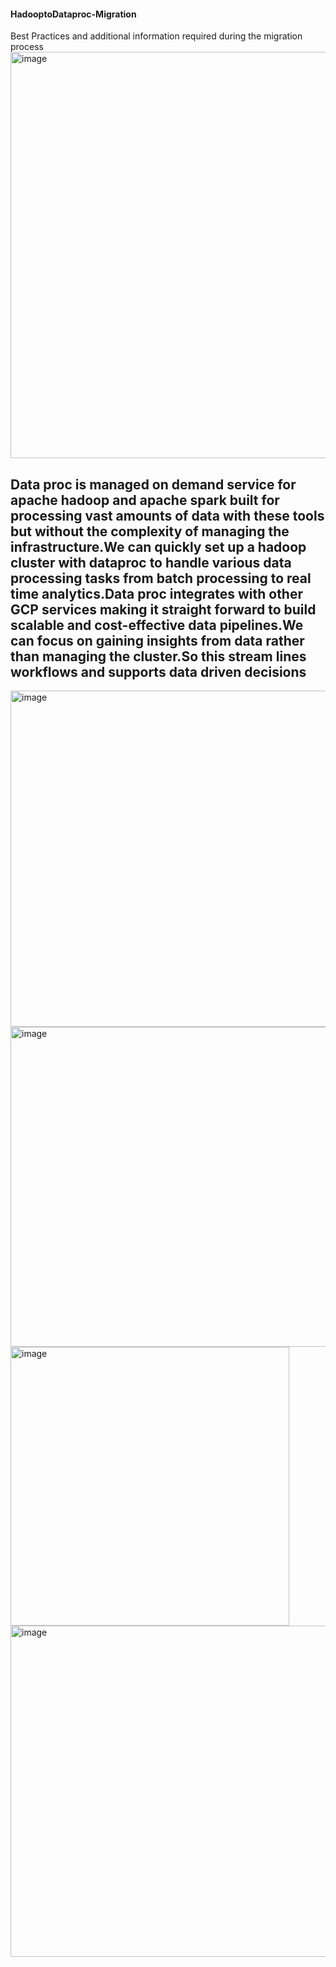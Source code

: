 #### HadooptoDataproc-Migration
Best Practices and additional information required during the migration process
<img width="650" alt="image" src="https://github.com/user-attachments/assets/f073fa7b-1d73-46d2-b162-2f97584774e3" />
## Data proc is managed on demand service for apache hadoop and apache spark built for processing vast amounts of data with these tools but without the complexity of managing the infrastructure.We can quickly set up a hadoop cluster with dataproc to handle various data processing tasks from batch processing to real time analytics.Data proc integrates with other GCP services making it straight forward to build scalable and cost-effective data pipelines.We can focus on gaining insights from data rather than managing the cluster.So this stream lines workflows and supports data driven decisions
<img width="538" alt="image" src="https://github.com/user-attachments/assets/b9606b5a-8c2f-4e05-bdcc-c937f6ca8999" />
<img width="512" alt="image" src="https://github.com/user-attachments/assets/3588b70f-f4e4-40a1-92ac-0ab42a0afc28" />
<img width="446" alt="image" src="https://github.com/user-attachments/assets/54289d54-5ef0-4b68-ab9e-4f7c7656dc0f" />
<img width="530" alt="image" src="https://github.com/user-attachments/assets/9e71e348-3225-465f-96ac-2a9fc8a59748" />


